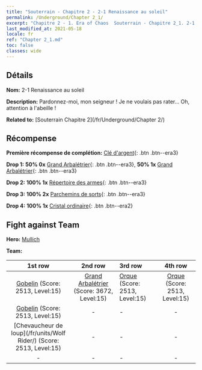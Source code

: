 ```yaml
---
title: "Souterrain - Chapitre 2 - 2-1 Renaissance au soleil"
permalink: /Underground/Chapter 2_1/
excerpt: "Chapitre 2 - 1. Era of Chaos  Souterrain - Chapitre 2_1. 2-1 Renaissance au soleil"
last_modified_at: 2021-05-18
locale: fr
ref: "Chapter 2_1.md"
toc: false
classes: wide
---
```


## Détails

 **Nom:** 2-1 Renaissance au soleil

 **Description:** Pardonnez-moi, mon seigneur ! Je ne voulais pas rater... Oh, attention à l'abeille !

 **Related to:** [Souterrain Chapitre 2](/fr/Underground/Chapter 2/)

## Récompense

 **Première récompense de complétion:** [Clé d'argent](/ItemsFR/con_693/){: .btn .btn--era3}

 **Drop 1:** **50% 0x** [Grand Arbalétrier](/ItemsFR/unt_191/){: .btn .btn--era3}, **50% 1x** [Grand Arbalétrier](/ItemsFR/unt_191/){: .btn .btn--era3}

 **Drop 2:** **100% 1x** [Répertoire des armes](/ItemsFR/mat_18/){: .btn .btn--era3}

 **Drop 3:** **100% 2x** [Parchemins de sorts](/ItemsFR/con_694/){: .btn .btn--era3}

 **Drop 4:** **100% 1x** [Cristal ordinaire](/ItemsFR/mat_11/){: .btn .btn--era2}


## Fight against Team
 **Hero:** [Mullich](/fr/heroes/Mullich/)

 **Team:**


  | 1st row | 2nd row | 3rd row | 4th row |
  |:----:|:----:|:----|:----:|
  | [Gobelin](/fr/units/Goblin/) (Score: 2513, Level:15)  | [Grand Arbalétrier](/fr/units/Marksman/) (Score: 3672, Level:15)  | [Orque](/fr/units/Orc/) (Score: 2513, Level:15)  | [Orque](/fr/units/Orc/) (Score: 2513, Level:15)  |
  | [Gobelin](/fr/units/Goblin/) (Score: 2513, Level:15)  | - | - | - |
  | [Chevaucheur de loup](/fr/units/Wolf Rider/) (Score: 2513, Level:15)  | - | - | - |
  | - | - | - | - |


